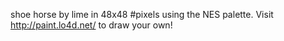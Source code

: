 shoe horse by lime in 48x48 #pixels using the NES palette. Visit http://paint.lo4d.net/ to draw your own! 